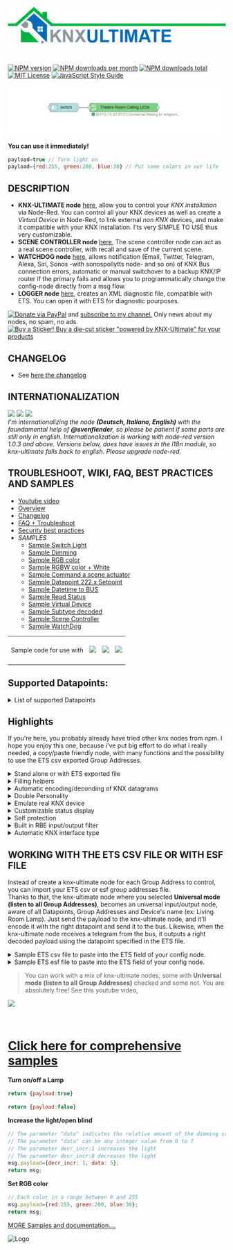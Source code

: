 ![Logo](img/logo-big.png)

<br/>

[![NPM version][npm-version-image]][npm-url]
[![NPM downloads per month][npm-downloads-month-image]][npm-url]
[![NPM downloads total][npm-downloads-total-image]][npm-url]
[![MIT License][license-image]][license-url]
[![JavaScript Style Guide](https://img.shields.io/badge/code_style-standard-brightgreen.svg)](https://standardjs.com)

![Sample Node](img/readmemain.png)

**You can use it immediately!**
```javascript
payload=true // Turn light on
payload={red:255, green:200, blue:30} // Put some colors in our life
```

## DESCRIPTION

* **KNX-ULTIMATE node** [here](https://github.com/Supergiovane/node-red-contrib-knx-ultimate/wiki/2.-Node-Configuration), allow you to control your *KNX installation* via Node-Red. You can control all your KNX devices as well as create a *Virtual Device* in Node-Red, to link external *non KNX* devices, and make it compatible with your KNX installation. I'ts very SIMPLE TO USE thus very customizable.  
* **SCENE CONTROLLER node** [here](https://github.com/Supergiovane/node-red-contrib-knx-ultimate/wiki/SceneController-Configuration), The scene controller node can act as a real scene controller, with recall and save of the current scene.
* **WATCHDOG node** [here](https://github.com/Supergiovane/node-red-contrib-knx-ultimate/wiki/7.-WatchDog-Configuration), allows notification (Email, Twitter, Telegram, Alexa, Siri, Sonos -with sonospollytts node- and so on) of KNX Bus connection errors, automatic or manual switchover to a backup KNX/IP router if the primary fails and allows you to programmatically change the config-node directly from a msg flow.
* **LOGGER node** [here](https://github.com/Supergiovane/node-red-contrib-knx-ultimate/wiki/Logger-Configuration), creates an XML diagnostic file, compatible with ETS. You can open it with ETS for diagnostic pourposes.

[![Donate via PayPal](https://img.shields.io/badge/Donate-PayPal-blue.svg?style=flat-square)](https://www.paypal.me/techtoday) and <a href="http://eepurl.com/gJm095" target="_blank">subscribe to my channel.</a> Only news about my nodes, no spam, no ads.<br/>
[![Buy a Sticker!](https://raw.githubusercontent.com/Supergiovane/node-red-contrib-knx-ultimate/master/img/PoweredBySticker.png) Buy a die-cut sticker "powered by KNX-Ultimate" for your products](https://teespring.com/it/stores/knx-ultimate-support-store)

## CHANGELOG
* See <a href="https://github.com/Supergiovane/node-red-contrib-knx-ultimate/blob/master/CHANGELOG.md">here the changelog</a>

## INTERNATIONALIZATION
<a href="https://github.com/Supergiovane/node-red-contrib-knx-ultimate/wiki/Overview"><img src="https://raw.githubusercontent.com/Supergiovane/node-red-contrib-knx-ultimate/master/img/wiki/flags/usa-today.png"/></a>
<a href="https://github.com/Supergiovane/node-red-contrib-knx-ultimate/wiki/de-Overview"><img src="https://raw.githubusercontent.com/Supergiovane/node-red-contrib-knx-ultimate/master/img/wiki/flags/germany.png"/></a>
<a href="https://github.com/Supergiovane/node-red-contrib-knx-ultimate/wiki/it-Overview"><img src="https://raw.githubusercontent.com/Supergiovane/node-red-contrib-knx-ultimate/master/img/wiki/flags/italy.png"/></a><br/>
*I'm internationalizing the node **(Deutsch, Italiano, English)** with the foundamental help of **@svenflender**, so please be patient if some parts are still only in english. Internationalization is working with node-red version 1.0.3 and above. Versions below, does have issues in the i18n module, so knx-ultimate falls back to english. Please upgrade node-red.*

## TROUBLESHOOT, WIKI, FAQ, BEST PRACTICES AND SAMPLES
* [Youtube video](https://www.youtube.com/playlist?list=PL9Yh1bjbLAYpfy1Auz6CKDfXUusgMwOQr)
* [Overview](https://github.com/Supergiovane/node-red-contrib-knx-ultimate/wiki)
* [Changelog](https://github.com/Supergiovane/node-red-contrib-knx-ultimate/blob/master/CHANGELOG.md)
* [FAQ + Troubleshoot](https://github.com/Supergiovane/node-red-contrib-knx-ultimate/wiki/5.-FAQ-Troubleshoot)
* [Security best practices](https://github.com/Supergiovane/node-red-contrib-knx-ultimate/wiki/SECURITY)
* *SAMPLES*
  * [Sample Switch Light](https://github.com/Supergiovane/node-red-contrib-knx-ultimate/wiki/-Sample---Switch-light)
  * [Sample Dimming](https://github.com/Supergiovane/node-red-contrib-knx-ultimate/wiki/-Sample---Dimming)
  * [Sample RGB color](https://github.com/Supergiovane/node-red-contrib-knx-ultimate/wiki/-Sample---RGB-Color)
  * [Sample RGBW color + White](https://github.com/Supergiovane/node-red-contrib-knx-ultimate/wiki/-Sample---RGBW-Color-plus-White)
  * [Sample Command a scene actuator](https://github.com/Supergiovane/node-red-contrib-knx-ultimate/wiki/-Sample---Control-a-scene-actuator)
  * [Sample Datapoint 222.x Setpoint](https://github.com/Supergiovane/node-red-contrib-knx-ultimate/wiki/-Sample---DPT222)
  * [Sample Datetime to BUS](https://github.com/Supergiovane/node-red-contrib-knx-ultimate/wiki/-Sample---DateTime-to-BUS)
  * [Sample Read Status](https://github.com/Supergiovane/node-red-contrib-knx-ultimate/wiki/-Sample---Read-value-from-Device)
  * [Sample Virtual Device](https://github.com/Supergiovane/node-red-contrib-knx-ultimate/wiki/-Sample---Virtual-Device)
  * [Sample Subtype decoded](https://github.com/Supergiovane/node-red-contrib-knx-ultimate/wiki/-Sample---Subtype)
  * [Sample Scene Controller](https://github.com/Supergiovane/node-red-contrib-knx-ultimate/wiki/Sample-Scene-Node)
  * [Sample WatchDog](https://github.com/Supergiovane/node-red-contrib-knx-ultimate/wiki/-Sample---WatchDog)
<table>
  <tr>
    <td>Sample code for use with </td>
    <td valign="center" height="60"><a href="https://github.com/Supergiovane/node-red-contrib-knx-ultimate/wiki/-Sample---Apple-Homekit"><img src="https://raw.githubusercontent.com/Supergiovane/node-red-contrib-knx-ultimate/master/img/homekit.png" ></a></td>
    <td valign="center" height="60"><a href="https://github.com/Supergiovane/node-red-contrib-knx-ultimate/wiki/-Sample---Alexa"><img src="https://raw.githubusercontent.com/Supergiovane/node-red-contrib-knx-ultimate/master/img/alexa.png" ></a></td> 
    <td valign="center" height="60"><a href="https://github.com/Supergiovane/node-red-contrib-knx-ultimate/wiki/-Sample---Google-Assistant"><img src="https://raw.githubusercontent.com/Supergiovane/node-red-contrib-knx-ultimate/master/img/googleassistant.png" ></a></td> 
  </tr>
 </table>


## Supported Datapoints:
<details><summary>List of supported Datapoints</summary>
1.002 (DPT_Bool)<br/>
1.003 (DPT_Enable)<br/>
1.004 (DPT_Ramp)<br/>
1.005 (DPT_Alarm)<br/>
1.006 (DPT_BinaryValue)<br/>
1.007 (DPT_Step)<br/>
1.008 (DPT_UpDown)<br/>
1.009 (DPT_OpenClose)<br/>
1.010 (DPT_Start)<br/>
1.011 (DPT_State)<br/>
1.012 (DPT_Invert)<br/>
1.013 (DPT_DimSendStyle)<br/>
1.014 (DPT_InputSource)<br/>
1.015 (DPT_Reset)<br/>
1.016 (DPT_Ack)<br/>
1.017 (DPT_Trigger)<br/>
1.018 (DPT_Occupancy)<br/>
1.019 (DPT_WindowDoor)<br/>
1.021 (DPT_LogicalFunction)<br/>
1.022 (DPT_Scene_AB)<br/>
1.023 (DPT_ShutterBlinds_Mode)<br/>
1.100 (DPT_Heat/Cool)<br/>
2.001 (DPT_Switch_Control)<br/>
2.002 (DPT_Bool_Control)<br/>
2.003 (DPT_Emable_Control)<br/>
2.004 (DPT_Ramp_Control)<br/>
2.005 (DPT_Alarm_Control)<br/>
2.006 (DPT_BinaryValue_Control)<br/>
2.007 (DPT_Step_Control)<br/>
2.008 (DPT_Direction1_Control)<br/>
2.009 (DPT_Direction2_Control)<br/>
3.007 (DPT_Control_Dimming [payload:{decr_incr:1 (1 to increase or 0 to decrease), data: 5}])<br/>
3.008 (DPT_Control_Blinds)<br/>
4.001 (DPT_Char_ASCII)<br/>
4.002 (DPT_Char_8859_1)<br/>
5.001 (DPT_Scaling)<br/>
5.003 (DPT_Angle)<br/>
5.004 (DPT_Percent_U8)<br/>
5.005 (DPT_DecimalFactor)<br/>
5.006 (DPT_Tariff)<br/>
5.010 (DPT_Counter_Pulses)<br/>
5.100 (DPT_Fan_Stage)<br/>
6.001 (DPT_Switch)<br/>
6.010 (DPT_Bool)<br/>
7.001 (DPT_Value_2_Ucount)<br/>
7.002 (DPT_TimePeriodMsec)<br/>
7.003 (DPT_TimePeriod10Msec)<br/>
7.004 (DPT_TimePeriod100Msec)<br/>
7.005 (DPT_TimePeriodSec)<br/>
7.006 (DPT_TimePeriodMin)<br/>
7.007 (DPT_TimePeriodHrs)<br/>
7.010 (DPT_PropDataType)<br/>
7.011 (DPT_Length_mm)<br/>
7.012 (DPT_UEICurrentmA)<br/>
7.013 (DPT_Brightness)<br/>
7.600 (DPT_Absolute_Colour_Temperature)<br/>
8.001 (DPT_Value_2_Count)<br/>
8.002 (DPT_DeltaTimeMsec)<br/>
8.003 (DPT_DeltaTime10Msec)<br/>
8.004 (DPT_DeltaTime100Msec)<br/>
8.005 (DPT_DeltaTimeSec)<br/>
8.006 (DPT_DeltaTimeMin)<br/>
8.007 (DPT_DeltaTimeHrs)<br/>
8.010 (DPT_Percent_V16)<br/>
8.011 (DPT_RotationAngle)<br/>
9.001 (DPT_Value_Temp)<br/>
9.002 (DPT_Value_Tempd)<br/>
9.003 (DPT_Value_Tempa)<br/>
9.004 (DPT_Value_Lux)<br/>
9.005 (DPT_Value_Wsp)<br/>
9.006 (DPT_Value_Pres)<br/>
9.007 (DPT_Value_Humidity)<br/>
9.008 (DPT_Value_AirQuality)<br/>
9.010 (DPT_Value_Time1)<br/>
9.011 (DPT_Value_Time2)<br/>
9.020 (DPT_Value_Volt)<br/>
9.021 (DPT_Value_Curr)<br/>
9.022 (DPT_PowerDensity)<br/>
9.023 (DPT_KelvinPerPercent)<br/>
9.024 (DPT_Power)<br/>
9.025 (DPT_Value_Volume_Flow)<br/>
9.026 (DPT_Rain_Amount)<br/>
9.027 (DPT_Value_Temp_F)<br/>
9.028 (DPT_Value_Wsp_kmh)<br/>
10.001 (DPT_TimeOfDay)<br/>
11.001 (DPT_Date)<br/>
12.001 (DPT_Value_4_Ucount)<br/>
12.1201 (DPT_Value_Volume_m3)<br/>
13.001 (DPT_Value_4_Count)<br/>
13.002 (DPT_Value_Activation_Energy)<br/>
13.010 (DPT_ActiveEnergy)<br/>
13.011 (DPT_ApparantEnergy)<br/>
13.012 (DPT_ReactiveEnergy)<br/>
13.013 (DPT_ActiveEnergy_kWh)<br/>
13.014 (DPT_ApparantEnergy_kVAh)<br/>
13.015 (DPT_ReactiveEnergy_kVARh)<br/>
13.100 (DPT_LongDeltaTimeSec)<br/>
14.007 (DPT_Value_AngleDeg°)<br/>
14.019 (DPT_Value_Electric_Current)<br/>
14.027 (DPT_Value_Electric_Potential)<br/>
14.028 (DPT_Value_Electric_PotentialDifference)<br/>
14.031 (DPT_Value_Energ)<br/>
14.032 (DPT_Value_Force)<br/>
14.033 (DPT_Value_Frequency)<br/>
14.036 (DPT_Value_Heat_FlowRate)<br/>
14.037 (DPT_Value_Heat_Quantity)<br/>
14.038 (DPT_Value_Impedance)<br/>
14.039 (DPT_Value_Length)<br/>
14.051 (DPT_Value_Mass)<br/>
14.056 (DPT_Value_Power)<br/>
14.065 (DPT_Value_Speed)<br/>
14.066 (DPT_Value_Stress)<br/>
14.067 (DPT_Value_Surface_Tension)<br/>
14.068 (DPT_Value_Common_Temperature)<br/>
14.069 (DPT_Value_Absolute_Temperature)<br/>
14.070 (DPT_Value_TemperatureDifference)<br/>
14.078 (DPT_Value_Weight)<br/>
14.079 (DPT_Value_Work)<br/>
15.000 (DPT_Access_Data)<br/>
16.000 (DPT_String_ASCII)<br/>
16.001 (DPT_String_8859_1)<br/>
17.001 (DPT_SceneNumber)<br/>
18.001 (DPT_SceneControl [payload:{'save_recall':0 (0 to recall or 1 to save), 'scenenumber':2}])<br/>
19.001 (DPT_DateTime)<br/>
20.102 (HVAC_Mode)<br/>
222.100 (3x16 Bit Setpoint [payload:{Comport:21, Standby:20, Economy:18}])<br/>
222.101 (3x16 Bit Setpoint Shift [payload:{Comport:1, Standby:1, Economy:3}])<br/>
232.600 (RGB [payload:{red:255, green:200, blue:30}])<br/>
238.003 (DPT_Angle)<br/>
238.004 (DPT_Percent_U8)<br/>
238.005 (DPT_DecimalFactor)<br/>
238.006 (DPT_Tariff)<br/>
238.010 (DPT_Value_1_Ucount)<br/>
238.102 (HVAC_Mode)<br/>
251.600 (RGBW [payload:{red:255, green:200, blue:30, white:50, mR:1, mG:1, mB:1, mW:1}])<br/>
999.001 (DPT_10Bytes_HEX [payload: '123400000000000000' or '$12 $34 $00 $00 $00 $00 $00 $00 $00'])<br/>
</details>

## Highlights

If you're here, you probably already have tried other knx nodes from npm. I hope you enjoy this one, because i've put big effort to do what i really needed, a copy/paste friendly node, with many functions and the possibility to use the ETS csv exported Group Addresses.<br />

<details><summary>Stand alone or with ETS exported file</summary>

You can set you own group address, datapoint and device name, or you can import the ETS Group Address list and have datapoint and device name auto populated while typing in the group address.

</details>
<details><summary>Filling helpers</summary>

If you import your ETS CSV or ESF file, just begin typing the group address or the device name in the Group Address textbox and a list of possible matches will appear. Just select an item in the list it and have datapoint and device name auto populated. You can then accept the auto populated fields or change it.

</details>
<details><summary>Automatic encoding/deconding of KNX datagrams</summary>

Just pass a normal payload to the node (true, false, a string or any nymber) and just receive a normal payload (true, false, a string or any nymber) to use in your flow.

</details>
<details><summary>Double Personality</summary>

The node can act as a single device (for example having Group Address 0/0/1), or can be used as universal node, catching all messages coming from KNX Bus (in this case the node will output a comprehensive msg to the flow, containing group address, device name, automatic decoded payload and other useful infos). The node can act as universal KNX sender as well (you can pass a message to the node, containing the destination group address, the datapont type and the payload).

</details>
<details><summary>Emulate real KNX device</summary>

You can use the node to emulate a phisically non existent KNX device. The node will behave exactly as a normal KNX Device and will also respond to read requests coming from the KNX bus, by sending the current payload value to the KNX bus.

</details>
<details><summary>Customizable status display</summary>

You can select what to see in the status (the row below the node). For example, you can select to see the current payload value and the last time changed, or the device name as well.

</details>
<details><summary>Self protection</summary>

The Node protects you, from youself. [Node Protections](https://github.com/Supergiovane/node-red-contrib-knx-ultimate/wiki/-Protections)

</details>
<details><summary>Built in RBE input/output filter</summary>

You can select to activate or deactivate it. If active, the node reacts only if payload from KNX Bus or from input msg is changed.

</details>
<details><summary>Automatic KNX interface type</summary>

Full support for IP Interfaces as well for IP Routers. It's recommended the use of IP Routers because of simple setup and stability in a large environment.

</details>


## WORKING WITH THE ETS CSV FILE OR WITH ESF FILE

Instead of create a knx-ultimate node for each Group Address to control, you can import your ETS csv or esf group addresses file.  
Thanks to that, the knx-ultimate node where you selected **Universal mode (listen to all Group Addresses)**, becomes an universal input/output node, aware of all Datapoints, Group Addresses and Device's name (ex: Living Room Lamp). Just send the payload to the knx-ultimate node, and it'll encode it with the right datapoint and send it to the bus. Likewise, when the knx-ultimate node receives a telegram from the bus, it outputs a right decoded payload using the datapoint specified in the ETS file.

<details><summary>Sample ETS csv file to paste into the ETS field of your config node.</summary>

> Copy/Paste this into your configuration node.

```javascript
"Group name"	"Address"	"Central"	"Unfiltered"	"Description"	"DatapointType"	"Security"
"Attuatori luci"	"0/-/-"	""	""	"Attuatori luci"	""	"Auto"
"Luci primo piano"	"0/0/-"	""	""	"Luci primo piano"	""	"Auto"
"Camera da letto luce"	"0/0/1"	""	""	"Camera da letto luce"	"DPST-1-8"	"Auto"
"Loggia camera da letto"	"0/0/2"	""	""	"Loggia camera da letto"	"DPST-1-1"	"Auto"
"Camera armadi luce"	"0/0/3"	""	""	"Camera armadi luce"	"DPST-1-1"	"Auto"
"Bagno grande luce"	"0/0/4"	""	""	"Bagno grande luce"	"DPST-1-1"	"Auto"
"Loggia bagno grande"	"0/0/5"	""	""	"Loggia bagno grande"	"DPST-1-1"	"Auto"
"Bagno grande specchio (switch)"	"0/0/6"	""	""	"Bagno grande specchio switch"	"DPST-1-1"	"Auto"
"Lavanderia luce"	"0/0/7"	""	""	"Lavanderia luce"	"DPST-1-1"	"Auto"
"Lavanderia specchio (switch)"	"0/0/8"	""	""	"Lavanderia specchio switch"	"DPST-1-1"	"Auto"
"Studio luce"	"0/0/9"	""	""	"Studio luce"	"DPST-1-1"	"Auto"
"Soggiorno luce (switch)"	"0/0/10"	""	""	"Soggiorno luce switch"	"DPST-1-1"	"Auto"
"Soggiorno aplique (switch)"	"0/0/11"	""	""	"Soggiorno aplique switch"	"DPST-1-1"	"Auto"
"Loggia soggiorno cucina"	"0/0/12"	""	""	"Loggia soggiorno-cucina"	"DPST-1-1"	"Auto"
"Cucina luce"	"0/0/13"	""	""	"Cucina luce"	"DPT-1"	"Auto"
"Cucina luce pensili"	"0/0/14"	""	""	"Cucina luce pensili"	"DPT-1"	"Auto"
"Corridoio luce"	"0/0/15"	""	""	"Corridoio luce"	"DPST-1-1"	"Auto"
"Scala LED"	"0/0/16"	""	""	"Scala LED"	"DPST-1-1"	"Auto"
"Soggiorno aplique brighness value"	"0/0/17"	""	""	""	"DPST-5-1"	"Auto"
"Bagno grande specchio (dim)"	"0/0/18"	""	""	"Bagno grande specchio dim"	"DPST-3-7"	"Auto"
"Soggiorno luce brighness value"	"0/0/19"	""	""	""	"DPST-5-1"	"Auto"
"Lavanderia specchio (dim)"	"0/0/20"	""	""	"Lavanderia specchio dim"	"DPST-3-7"	"Auto"
"Scala LED cambiacolori RGB"	"0/0/21"	""	""	""	"DPST-1-1"	"Auto"
"Bagno grande specchio brightness value"	"0/0/22"	""	""	""	"DPST-5-1"	"Auto"
"Soggiorno luce (dim)"	"0/0/23"	""	""	"Soggiorno luce dim"	"DPST-3-7"	"Auto"
```

</details>


<details><summary>Sample ETS esf file to paste into the ETS field of your config node.</summary>

> Copy/Paste this into your configuration node.

```javascript
My beautiful home
Attuatori luci.Luci primo piano.0/0/1	Luce camera da letto	EIS 1 'Switching' (1 Bit)	Low	
Attuatori luci.Luci primo piano.0/0/2	Luce loggia camera da letto	EIS 1 'Switching' (1 Bit)	Low	
Attuatori luci.Luci primo piano.0/0/3	Luce camera armadi	EIS 1 'Switching' (1 Bit)	Low	
Attuatori luci.Luci primo piano.0/0/4	Luce bagno grande	EIS 1 'Switching' (1 Bit)	Low	
Attuatori luci.Luci primo piano.0/0/5	Luce loggia bagno grande	EIS 1 'Switching' (1 Bit)	Low	
Attuatori luci.Luci primo piano.0/0/6	Luce specchio bagno grande (switch)	EIS 1 'Switching' (1 Bit)	Low	
Attuatori luci.Luci primo piano.0/0/7	Luce lavanderia	EIS 1 'Switching' (1 Bit)	Low	
Attuatori luci.Luci primo piano.0/0/8	Luce specchio lavanderia (switch)	EIS 1 'Switching' (1 Bit)	Low	
Attuatori luci.Luci primo piano.0/0/9	Luce studio	EIS 1 'Switching' (1 Bit)	Low	
Attuatori luci.Luci primo piano.0/0/10	Plafoniera soggiorno (switch)	EIS 1 'Switching' (1 Bit)	Low	
Attuatori luci.Luci primo piano.0/0/11	Applique soggiorno (switch)	EIS 1 'Switching' (1 Bit)	Low	
Attuatori luci.Luci primo piano.0/0/12	Luce loggia soggiorno cucina	EIS 1 'Switching' (1 Bit)	Low	
Attuatori luci.Luci primo piano.0/0/13	Luce cucina	EIS 1 'Switching' (1 Bit)	Low	
Attuatori luci.Luci primo piano.0/0/14	Pensili cucina	EIS 1 'Switching' (1 Bit)	Low	
Attuatori luci.Luci primo piano.0/0/15	Luce corridoio	EIS 1 'Switching' (1 Bit)	Low	
Attuatori luci.Luci primo piano.0/0/16	LED scala	EIS 1 'Switching' (1 Bit)	Low	
Attuatori luci.Luci primo piano.0/0/18	Luce specchio bagno grande(dim)	EIS 2 'Dimming - control' (4 Bit)	Low	
Attuatori luci.Luci primo piano.0/0/20	Luce specchio lavanderia (dim)	EIS 2 'Dimming - control' (4 Bit)	Low	
Attuatori luci.Luci primo piano.0/0/23	Plafoniera soggiorno (dim)	EIS 2 'Dimming - control' (4 Bit)	Low	
Attuatori luci.Luci primo piano.0/0/24	Applique soggiorno (dim)	EIS 2 'Dimming - control' (4 Bit)	Low	
Attuatori luci.Luci primo piano.0/0/17	Applique soggiorno brighness value	Uncertain (1 Byte)	Low	
Attuatori luci.Luci primo piano.0/0/19	Plafoniera soggiorno brighness value	Uncertain (1 Byte)	Low	
Attuatori luci.Luci primo piano.0/0/21	LED cambiacolori RGB scala	EIS 1 'Switching' (1 Bit)	Low	
```

</details>

> You can work with a mix of knx-ultimate nodes, some with **Universal mode (listen to all Group Addresses)** checked and some not. You are absolutely free! See this youtube video,

<a href="https://youtu.be/egRbR_KwP9I" target="_blank"><img src='https://raw.githubusercontent.com/Supergiovane/node-red-contrib-knx-ultimate/master/img/yt.png' width='60%'></a>

<br/>


# <a href="https://github.com/Supergiovane/node-red-contrib-knx-ultimate/wiki">Click here for comprehensive samples</a>
**Turn on/off a Lamp**
```javascript
return {payload:true}
```
```javascript
return {payload:false}
```

**Increase the light/open blind**
```javascript
// The parameter "data" indicates the relative amount of the dimming commmand (how much to dim).
// The parameter "data" can be any integer value from 0 to 7
// The parameter decr_incr:1 increases the light
// The parameter decr_incr:0 decreases the light
msg.payload={decr_incr: 1, data: 5};
return msg;
```

**Set RGB color**
```javascript
// Each color in a range between 0 and 255
msg.payload={red:255, green:200, blue:30};
return msg;
```

[MORE Samples and documentation....](https://github.com/Supergiovane/node-red-contrib-knx-ultimate/wiki)

![Logo](https://raw.githubusercontent.com/Supergiovane/node-red-contrib-knx-ultimate/master/img/wiki/flags/madeinitaly.png)

[license-image]: https://img.shields.io/badge/license-MIT-blue.svg
[license-url]: https://github.com/Supergiovane/node-red-contrib-knx-ultimate/master/LICENSE
[npm-url]: https://npmjs.org/package/node-red-contrib-knx-ultimate
[npm-version-image]: https://img.shields.io/npm/v/node-red-contrib-knx-ultimate.svg
[npm-downloads-month-image]: https://img.shields.io/npm/dm/node-red-contrib-knx-ultimate.svg
[npm-downloads-total-image]: https://img.shields.io/npm/dt/node-red-contrib-knx-ultimate.svg
